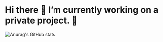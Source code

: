 # Hi there 👋 I’m currently working on a private project. 🤖
![Anurag's GitHub stats](https://github-readme-stats.vercel.app/api?username=leandrocf79&show_icons=true&theme=default)
<!--

Editar  github visite este link para pegar os modelos. Pode inserir HTML aqui que será aceito

https://github.com/anuraghazra/github-readme-stats#all-demos
https://emojipedia.org/pt/animated-noto-color-emoji/15.0/rosto-de-rob%C3%B4/


**leandrocf79/leandrocf79** is a ✨ _special_ ✨ repository because its `README.md` (this file) appears on your GitHub profile.

Here are some ideas to get you started:

- 🔭 I’m currently working on ...
- 🌱 I’m currently learning ...
- 👯 I’m looking to collaborate on ...
- 🤔 I’m looking for help with ...
- 💬 Ask me about ...
- 📫 How to reach me: ...
- 😄 Pronouns: ...
- ⚡ Fun fact: ...
-->
